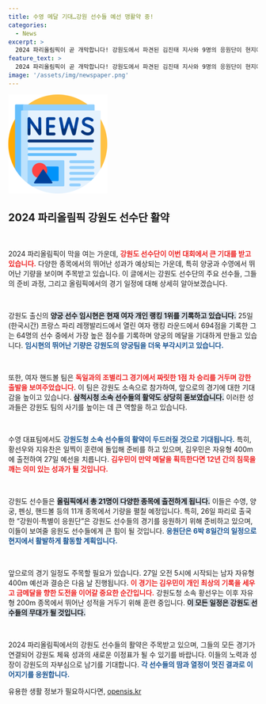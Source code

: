 ```yaml
---
title: 수영 메달 기대…강원 선수들 예선 맹활약 중!
categories:
  - News
excerpt: >
  2024 파리올림픽이 곧 개막합니다! 강원도에서 파견된 김진태 지사와 9명의 응원단이 현지에서 선수들을 응원하며 메달 기대감을 높입니다. 양궁의 임시현이 랭킹 1위에 올라, 강원 선수들의 활약에 귀추가 주목되고 있습니다.
feature_text: >
  2024 파리올림픽이 곧 개막합니다! 강원도에서 파견된 김진태 지사와 9명의 응원단이 현지에서 선수들을 응원하며 메달 기대감을 높입니다. 양궁의 임시현이 랭킹 1위에 올라, 강원 선수들의 활약에 귀추가 주목되고 있습니다.
image: '/assets/img/newspaper.png'
---
```


<p><img src="/assets/img/newspaper.png" alt="kimp 속보" /></p>

<h2 data-ke-size="size26">2024 파리올림픽 강원도 선수단 활약</h2>

<p data-ke-size="size16">&nbsp;</p>

<p>2024 파리올림픽이 막을 여는 가운데, <b><span style="color: #ee2323;">강원도 선수단이 이번 대회에서 큰 기대를 받고 있습니다.</span></b> 다양한 종목에서의 뛰어난 성과가 예상되는 가운데, 특히 양궁과 수영에서 뛰어난 기량을 보이며 주목받고 있습니다. 이 글에서는 강원도 선수단의 주요 선수들, 그들의 준비 과정, 그리고 올림픽에서의 경기 일정에 대해 상세히 알아보겠습니다. </p>

<p data-ke-size="size16">&nbsp;</p>

<p>강원도 출신의 <b><span style="background-color: #21538527;">양궁 선수 임시현은 현재 여자 개인 랭킹 1위를 기록하고 있습니다.</span></b> 25일(한국시간) 프랑스 파리 레쟁발리드에서 열린 여자 랭킹 라운드에서 694점을 기록한 그는 64명의 선수 중에서 가장 높은 점수를 기록하며 양궁의 메달을 기대하게 만들고 있습니다. <b><span style="color: #1a5490;">임시현의 뛰어난 기량은 강원도의 양궁팀을 더욱 부각시키고 있습니다.</span></b> </p>

<p data-ke-size="size16">&nbsp;</p>

<p>또한, 여자 핸드볼 팀은 <b><span style="color: #ee2323;">독일과의 조별리그 경기에서 짜릿한 1점 차 승리를 거두며 강한 출발을 보여주었습니다.</span></b> 이 팀은 강원도 소속으로 참가하여, 앞으로의 경기에 대한 기대감을 높이고 있습니다. <b><span style="background-color: #21538527;">삼척시청 소속 선수들의 활약도 상당히 돋보였습니다.</span></b> 이러한 성과들은 강원도 팀의 사기를 높이는 데 큰 역할을 하고 있습니다.</p>

<p data-ke-size="size16">&nbsp;</p>

<p>수영 대표팀에서도 <b><span style="color: #1a5490;">강원도청 소속 선수들의 활약이 두드러질 것으로 기대됩니다.</span></b> 특히, 황선우와 지유찬은 일찍이 훈련에 돌입해 준비를 하고 있으며, 김우민은 자유형 400m에 출전하여 27일 예선을 치릅니다. <b><span style="color: #ee2323;">김우민이 만약 메달을 획득한다면 12년 간의 침묵을 깨는 의미 있는 성과가 될 것입니다.</span></b></p>

<p data-ke-size="size16">&nbsp;</p>

<p>강원도 선수들은 <b><span style="background-color: #21538527;">올림픽에서 총 21명이 다양한 종목에 출전하게 됩니다.</span></b> 이들은 수영, 양궁, 펜싱, 핸드볼 등의 11개 종목에서 기량을 펼칠 예정입니다. 특히, 26일 파리로 출국한 “강원이·특별이 응원단”은 강원도 선수들의 경기를 응원하기 위해 준비하고 있으며, 이들이 보여줄 응원도 선수들에게 큰 힘이 될 것입니다. <b><span style="color: #1a5490;">응원단은 6박 8일간의 일정으로 현지에서 활발하게 활동할 계획입니다.</span></b></p>

<p data-ke-size="size16">&nbsp;</p>

<p>앞으로의 경기 일정도 주목할 필요가 있습니다. 27일 오전 5시에 시작되는 남자 자유형 400m 예선과 결승은 다음 날 진행됩니다. <b><span style="color: #ee2323;">이 경기는 김우민이 개인 최상의 기록을 세우고 금메달을 향한 도전을 이어갈 중요한 순간입니다.</span></b> 강원도청 소속 황선우는 이후 자유형 200m 종목에서 뛰어난 성적을 거두기 위해 훈련 중입니다. <b><span style="background-color: #21538527;">이 모든 일정은 강원도 선수들의 무대가 될 것입니다.</span></b></p>

<p data-ke-size="size16">&nbsp;</p>

<p>2024 파리올림픽에서의 강원도 선수들의 활약은 주목받고 있으며, 그들의 모든 경기가 연결되어 강원도 체육 성과의 새로운 이정표가 될 수 있기를 바랍니다. 이들의 노력과 성장이 강원도의 자부심으로 남기를 기대합니다. <b><span style="color: #1a5490;">각 선수들의 땀과 열정이 멋진 결과로 이어지기를 응원합니다.</span></b></p>
유용한 생활 정보가 필요하시다면, <a href="https://opensis.kr" rel="dofollow">opensis.kr</a>


